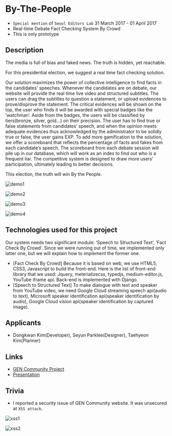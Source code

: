 # By-The-People
- `Special mention` of `Seoul Editors Lab` 31 March 2017 - 01 April 2017
- Real-time Debate Fact Checking System By Crowd
- This is only prototype

## Description
The media is full of bias and faked news. The truth is hidden, yet reachable.

For this presidential election, we suggest a real time fact checking solution.

Our solution maximizes the power of collective intelligence to find facts in the candidates’ speeches. Whenever the candidates are on debate, our website will provide the real time live video and structured subtitles. The users can drag the subtitles to question a statement, or upload evidences to prove/disprove the statement. The critical evidences will be shown on the top, the user who finds it will be awarded with special badges like the ‘watchman’. Aside from the badges, the users will be classified by tiers(bronze, silver, gold...) on their precision. The user has to find true or false statements from candidates’ speech, and when the opinion meets adequate evidences thus acknowledged by the administrator to be solidly true or false, the user gains EXP. To add more gamification to the solution, we offer a scoreboard that reflects the percentage of facts and fakes from each candidate’s speech. The scoreboard from each debate session will pile up in our database, which will work as an index to find out who is a frequent liar. The competitive system is designed to draw more users’ participation, ultimately leading to better decisions.

This election, the truth will win By the People.

![demo1](https://raw.githubusercontent.com/dongkwan-kim/realtime-fact-checker/master/img/demo1.png)

![demo2](https://raw.githubusercontent.com/dongkwan-kim/realtime-fact-checker/master/img/demo2.png)

![demo3](https://raw.githubusercontent.com/dongkwan-kim/realtime-fact-checker/master/img/demo3.png)

![demo4](https://raw.githubusercontent.com/dongkwan-kim/realtime-fact-checker/master/img/demo4.png)


## Technologies used for this project
Our system needs two significant module: ‘Speech to Structured Text’, ‘Fact Check By Crowd’. Since we were running out of time, we implemented only latter one, but we will explain how to implement the former one.
- [Fact Check By Crowd] Because it is based on web, we use HTML5, CSS3, Javascript to build the front-end. Here is the list of front-end library that we used: Jquery, meterializecss, typedjs, medium-editor.js, YouTube iframe api. Back-end is implemented with Django.
- [Speech to Structured Text] To make dialogue with text and speaker from YouTube video, we need Google Cloud streaming speech api(audio to text), Microsoft speaker identification api(speaker identification by audio), Google Cloud vision api(speaker identification by captured image).

## Applicants
- Dongkwan Kim(Developer), Seyun Parklee(Designer), Taehyeon Kim(Planner)

## Links
- [GEN Community Project](http://community.globaleditorsnetwork.org/content/bythepeople-0)
- [Presentation](https://docs.google.com/viewerng/viewer?url=http://community.globaleditorsnetwork.org/sites/default/files/gen_hackathon.pdf)

## Trivia
- I reported a security issue of GEN Community website. It was unsecured at `XSS attack`.

![xss1](https://raw.githubusercontent.com/dongkwan-kim/realtime-fact-checker/master/img/xss1.png)

![xss2](https://raw.githubusercontent.com/dongkwan-kim/realtime-fact-checker/master/img/xss2.png)
